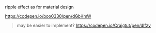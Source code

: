 ripple effect as for material design

https://codepen.io/boo0330/pen/dGbKmW

> may be easier to implement?
https://codepen.io/Craigtut/pen/dIfzv
